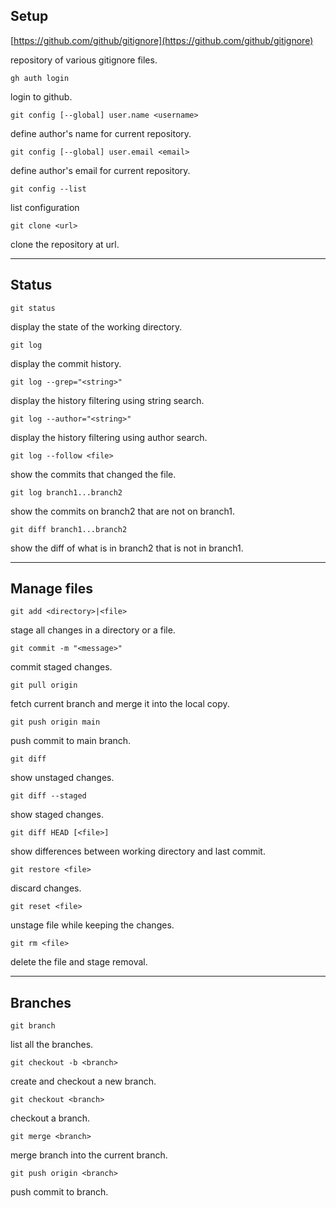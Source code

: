 ## Setup

[https://github.com/github/gitignore](https://github.com/github/gitignore)

repository of various gitignore files.

```
gh auth login
```

login to github.

```
git config [--global] user.name <username>
```

define author's name for current repository.

```
git config [--global] user.email <email>
```

define author's email for current repository.

```
git config --list
```

list configuration

```
git clone <url>
```

clone the repository at url.

___

## Status

```
git status
```

display the state of the working directory.

```
git log
```

display the commit history.

```
git log --grep="<string>"
```

display the history filtering using string search.

```
git log --author="<string>"
```

display the history filtering using author search.

```
git log --follow <file>
```

show the commits that changed the file.

```
git log branch1...branch2
```

show the commits on branch2 that are not on branch1.

```
git diff branch1...branch2
```

show the diff of what is in branch2 that is not in branch1.

___

## Manage files

```
git add <directory>|<file>
```

stage all changes in a directory or a file.

```
git commit -m "<message>"
```

commit staged changes.

```
git pull origin
```

fetch current branch and merge it into the local copy.

```
git push origin main
```

push commit to main branch.

```
git diff
```

show unstaged changes.

```
git diff --staged
```

show staged changes.

```
git diff HEAD [<file>]
```

show differences between working directory and last commit.

```
git restore <file>
```

discard changes.

```
git reset <file>
```

unstage file while keeping the changes.

```
git rm <file>
```

delete the file and stage removal.

___

## Branches

```
git branch
```

list all the branches.

```
git checkout -b <branch>
```

create and checkout a new branch.

```
git checkout <branch>
```

checkout a branch.

```
git merge <branch>
```

merge branch into the current branch.

```
git push origin <branch>
```

push commit to branch.